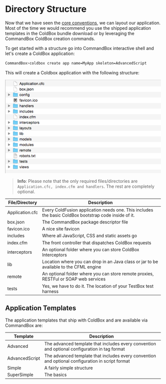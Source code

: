 # Directory Structure
Now that we have seen the [core conventions](conventions.md), we can layout our application.  Most of the time we would recommend you use the shipped application templates in the ColdBox bundle download or by leveraging the CommandBox ColdBox creation commands.

To get started with a structure go into CommandBox interactive shell and let's create a ColdBox application:

```bash
CommandBox>coldbox create app name=MyApp skeleton=AdvancedScript
```

This will create a Coldbox application with the following structure:

<img src="../images/ApplicationTemplate.png">

> **Info**: Please note that the only required files/directories are `Application.cfc, index.cfm and handlers`.  The rest are completely optional.

| File/Directory | Description |
| -- | -- |
| Application.cfc | Every ColdFusion application needs one. This includes the basic ColdBox bootstrap code inside of it.
| box.json | The CommandBox package descriptor file
| favicon.ico | A nice site favicon
| includes | Where all JavaScript, CSS and static assets go
| index.cfm | The front controller that dispatches ColdBox requests
| interceptors | An optional folder where you can store ColdBox Interceptors
| lib | Location where you can drop in an Java class or jar to be available to the CFML engine
| remote | An optional folder where you can store remote proxies, RESTFul or SOAP web services
| tests | Yes, we have to do it. The location of your TestBox test harness

## Application Templates
The application templates that ship with ColdBox and are available via CommandBox are:

| Template | Description |
| -- | -- |
| Advanced | The advanced template that includes every convention and optional configuration in tag format
| AdvancedScript | The advanced template that includes every convention and optional configuration in script format
| Simple | A fairly simple structure
| SuperSimple | The basics
